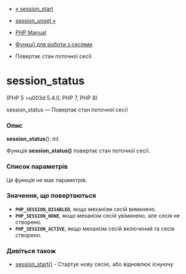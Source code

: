 - [« session_start](function.session-start.md)
- [session_unset »](function.session-unset.md)

- [PHP Manual](index.md)
- [Функції для роботи з сесіями](ref.session.md)
- Повертає стан поточної сесії

# session_status

(PHP 5 \>u003d 5.4.0, PHP 7, PHP 8)

session_status — Повертає стан поточної сесії

### Опис

**session_status**(): int

Функція **session_status()** повертає стан поточної сесії.

### Список параметрів

Ця функція не має параметрів.

### Значення, що повертаються

- **`PHP_SESSION_DISABLED`**, якщо механізм сесій вимкнено.
- **`PHP_SESSION_NONE`**, якщо механізм сесій увімкнено, але сесія не
створено.
- **`PHP_SESSION_ACTIVE`**, якщо механізм сесій включений та сесія
створено.

### Дивіться також

- [session_start()](function.session-start.md) - Стартує нову
сесію, або відновлює існуючу
